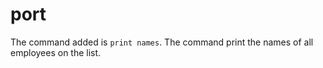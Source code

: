 # port
The command added is `print names`.
The command print the names of all employees on the list.
